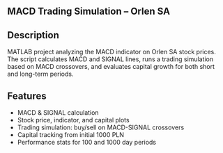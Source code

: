 ## MACD Trading Simulation – Orlen SA

## Description
MATLAB project analyzing the MACD indicator on Orlen SA stock prices. The script calculates MACD and SIGNAL lines, runs a trading simulation based on MACD crossovers, and evaluates capital growth for both short and long-term periods.

## Features
- MACD & SIGNAL calculation
- Stock price, indicator, and capital plots
- Trading simulation: buy/sell on MACD-SIGNAL crossovers
- Capital tracking from initial 1000 PLN
- Performance stats for 100 and 1000 day periods
